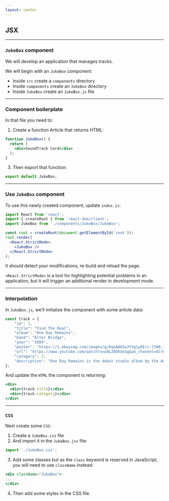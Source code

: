 ```yaml
---
layout: center
---
```


## JSX

<Toc maxDepth="2" mode="onlySiblings"/>

---

### `JukeBox` component

We will develop an application that manages tracks.

We will begin with an `JukeBox` component:

- Inside `src` create a `components` directory
- Inside `components` create an `JukeBox` directory
- Inside `JukeBox` create an `JukeBox.js` file

---

### Component boilerplate

In that file you need to:

1. Create a function Article that returns HTML:

```jsx
function JukeBox() {
  return (
    <div>SoundTrack Card</div>
  );
}
```

3. Then export that function:

```jsx
export default JukeBox;
```

---

### Use `JukeBox` component

To use this newly created component, update `index.js`:
```jsx
import React from 'react';
import { createRoot } from 'react-dom/client';
import JukeBox from './components/JukeBox/JukeBox';

const root = createRoot(document.getElementById('root'));
root.render(
  <React.StrictMode>
    <JukeBox />
  </React.StrictMode>
);
```

It should detect your modifications, re-build and reload the page.

<alert>`<React.StrictMode>` is a tool for highlighting potential problems in an application, but it will trigger an additional render in development mode.</alert>

---

### Interpolation

In `JukeBox.js`, we’ll initialize the component with some article data:
```jsx
const track = {
    "id": 1,
    "title": "Find The Real",
    "album": "One Day Remains",
    "band": "Alter Bridge",
    "year": "2004",
    "poster": "https://i.ebayimg.com/images/g/OqoAAOSwJYVg1y6E/s-l500.jpg",
    "url": "https://www.youtube.com/watch?v=w9LZ0OkdxGg&ab_channel=AlterBridge-Topic",
    "category": 3,
    "description": "One Day Remains is the debut studio album by the American hard rock band Alter Bridge, released on August 10, 2004, on Wind-up Records."
};
```

And update the `HTML` the component is returning:
```jsx
<div>
  <div>{track.title}</div>
  <div>{track.category}</div>
</div>
```

---

### `CSS`

Next create some `CSS`:

1. Create a `JukeBox.css` file
2. And import it in the `JukeBox.jsx` file:

```jsx
import './JukeBox.css';
```

3. Add some classes but as the `class` keyword is reserved in JavaScript, you will need to use `className` instead:

```jsx
<div className="JukeBox">
...
</div>
```

4. Then add some styles in the CSS file.
